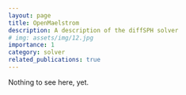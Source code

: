 ```yaml
---
layout: page
title: OpenMaelstrom
description: A description of the diffSPH solver
# img: assets/img/12.jpg
importance: 1
category: solver
related_publications: true
---
```


Nothing to see here, yet.